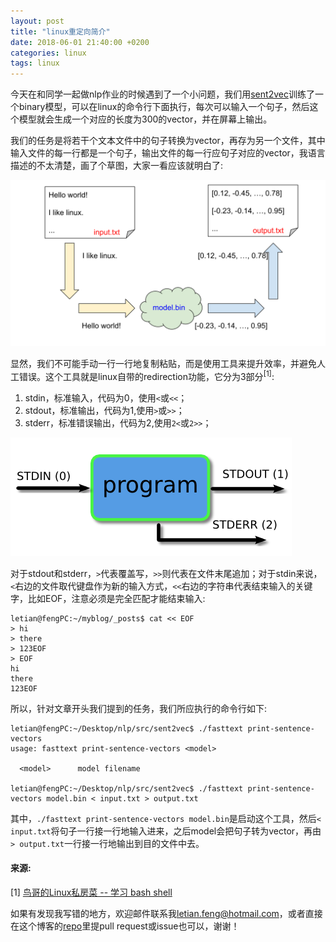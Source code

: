 ```yaml
---
layout: post
title: "linux重定向简介"
date: 2018-06-01 21:40:00 +0200
categories: linux
tags: linux
---
```


今天在和同学一起做nlp作业的时候遇到了一个小问题，我们用[sent2vec](https://github.com/epfml/sent2vec)训练了一个binary模型，可以在linux的命令行下面执行，每次可以输入一个句子，然后这个模型就会生成一个对应的长度为300的vector，并在屏幕上输出。

我们的任务是将若干个文本文件中的句子转换为vector，再存为另一个文件，其中输入文件的每一行都是一个句子，输出文件的每一行应句子对应的vector，我语言描述的不太清楚，画了个草图，大家一看应该就明白了:

![sent2vec](https://raw.githubusercontent.com/LetianFeng/letianfeng.github.io/master/images/linux_redirection_1.svg)

显然，我们不可能手动一行一行地复制粘贴，而是使用工具来提升效率，并避免人工错误。这个工具就是linux自带的redirection功能，它分为3部分<sup>[1]</sup>:

1. stdin，标准输入，代码为0，使用`<`或`<<`；
2. stdout，标准输出，代码为1,使用`>`或`>>`；
3. stderr，标准错误输出，代码为2,使用`2<`或`2>>`；

![linux redirection](https://raw.githubusercontent.com/LetianFeng/letianfeng.github.io/master/images/linux_redirection_2.png)

对于stdout和stderr，`>`代表覆盖写，`>>`则代表在文件末尾追加；对于stdin来说，`<`右边的文件取代键盘作为新的输入方式，`<<`右边的字符串代表结束输入的关键字，比如EOF，注意必须是完全匹配才能结束输入:

```
letian@fengPC:~/myblog/_posts$ cat << EOF
> hi
> there
> 123EOF
> EOF
hi
there
123EOF
```

所以，针对文章开头我们提到的任务，我们所应执行的命令行如下:

```
letian@fengPC:~/Desktop/nlp/src/sent2vec$ ./fasttext print-sentence-vectors
usage: fasttext print-sentence-vectors <model>

  <model>      model filename

letian@fengPC:~/Desktop/nlp/src/sent2vec$ ./fasttext print-sentence-vectors model.bin < input.txt > output.txt
```

其中，`./fasttext print-sentence-vectors model.bin`是启动这个工具，然后`< input.txt`将句子一行接一行地输入进来，之后model会把句子转为vector，再由`> output.txt`一行接一行地输出到目的文件中去。


#### **来源:**

[1] [鸟哥的Linux私房菜 -- 学习 bash shell](http://cn.linux.vbird.org/linux_basic/0320bash_5.php)

如果有发现我写错的地方，欢迎邮件联系我<letian.feng@hotmail.com>，或者直接在这个博客的[repo](https://github.com/LetianFeng/letianfeng.github.io)里提pull request或issue也可以，谢谢！
